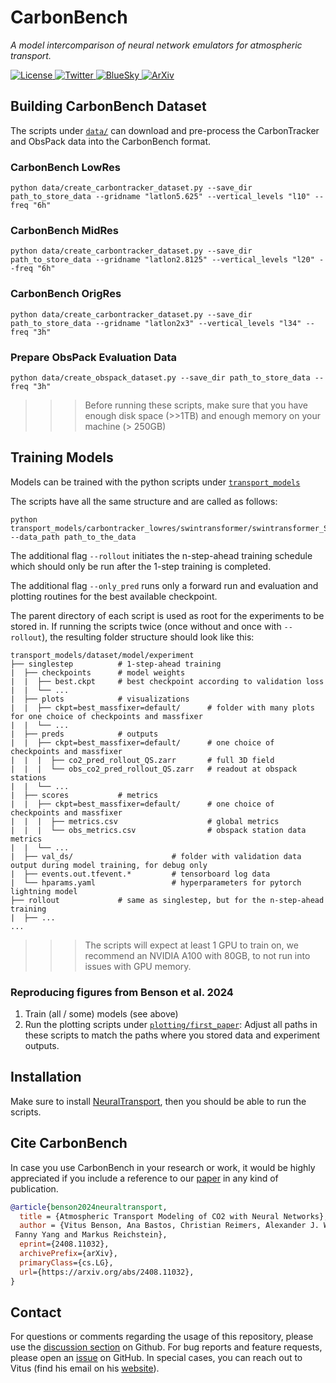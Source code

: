# CarbonBench


*A model intercomparison of neural network emulators for atmospheric transport.*


<a href="https://opensource.org/licenses/MIT" target="_blank">
    <img src="https://img.shields.io/badge/License-MIT-blue.svg" alt="License">
</a>
<a href="https://twitter.com/vitusbenson" target="_blank">
    <img src="https://img.shields.io/twitter/follow/vitusbenson?style=social" alt="Twitter">
</a>
<a href="https://bsky.app/profile/vitusbenson.bsky.social" target="_blank">
    <img src="https://img.shields.io/badge/Follow%20vitusbenson.bsky.social-0285FF?logo=bluesky&logoColor=fff" alt="BlueSky">
</a>
<a href="https://arxiv.org/abs/2408.11032" target="_blank">
    <img src="https://img.shields.io/badge/arXiv-2408.11032-b31b1b.svg" alt="ArXiv">
</a>

## Building CarbonBench Dataset

The scripts under [`data/`](data/) can download and pre-process the CarbonTracker and ObsPack data into the CarbonBench format.

### CarbonBench LowRes
```
python data/create_carbontracker_dataset.py --save_dir path_to_store_data --gridname "latlon5.625" --vertical_levels "l10" --freq "6h"
```
### CarbonBench MidRes
```
python data/create_carbontracker_dataset.py --save_dir path_to_store_data --gridname "latlon2.8125" --vertical_levels "l20" --freq "6h"
```
### CarbonBench OrigRes
```
python data/create_carbontracker_dataset.py --save_dir path_to_store_data --gridname "latlon2x3" --vertical_levels "l34" --freq "3h"
```
### Prepare ObsPack Evaluation Data
```
python data/create_obspack_dataset.py --save_dir path_to_store_data --freq "3h"
```

>>> Before running these scripts, make sure that you have enough disk space (>>1TB) and enough memory on your machine (> 250GB)

## Training Models

Models can be trained with the python scripts under [`transport_models`](transport_models/)

The scripts have all the same structure and are called as follows:

```
python transport_models/carbontracker_lowres/swintransformer/swintransformer_S_p1w4_tsaf_specloss_long/train.py --data_path path_to_the_data
```

The additional flag `--rollout` initiates the n-step-ahead training schedule which should only be run after the 1-step training is completed.

The additional flag `--only_pred` runs only a forward run and evaluation and plotting routines for the best available checkpoint. 

The parent directory of each script is used as root for the experiments to be stored in. If running the scripts twice (once without and once with `--rollout`), the resulting folder structure should look like this:
```
transport_models/dataset/model/experiment
├── singlestep   		# 1-step-ahead training
|  ├── checkpoints      # model weights
|  |  ├── best.ckpt 	# best checkpoint according to validation loss
|  |  └── ...
|  ├── plots            # visualizations
|  |  ├── ckpt=best_massfixer=default/      # folder with many plots for one choice of checkpoints and massfixer
|  |  └── ...
|  ├── preds            # outputs
|  |  ├── ckpt=best_massfixer=default/      # one choice of checkpoints and massfixer
|  |  |  ├── co2_pred_rollout_QS.zarr       # full 3D field
|  |  |  └── obs_co2_pred_rollout_QS.zarr   # readout at obspack stations
|  |  └── ...
|  ├── scores           # metrics
|  |  ├── ckpt=best_massfixer=default/      # one choice of checkpoints and massfixer
|  |  |  ├── metrics.csv                    # global metrics
|  |  |  └── obs_metrics.csv                # obspack station data metrics
|  |  └── ...
|  ├── val_ds/                      # folder with validation data output during model training, for debug only
|  ├── events.out.tfevent.*         # tensorboard log data
|  └── hparams.yaml                 # hyperparameters for pytorch lightning model
├── rollout             # same as singlestep, but for the n-step-ahead training
|  ├── ...
...
```

>>> The scripts will expect at least 1 GPU to train on, we recommend an NVIDIA A100 with 80GB, to not run into issues with GPU memory.

### Reproducing figures from Benson et al. 2024
1. Train (all / some) models (see above)
2. Run the plotting scripts under [`plotting/first_paper`](plotting/first_paper): Adjust all paths in these scripts to match the paths where you stored data and experiment outputs.

## Installation

Make sure to install [NeuralTransport](https://github.com/vitusbenson/neural_transport), then you should be able to run the scripts.

## Cite CarbonBench

In case you use CarbonBench in your research or work, it would be highly appreciated if you include a reference to our [paper](https://arxiv.org/abs/2408.11032) in any kind of publication.

```bibtex
@article{benson2024neuraltransport,
  title = {Atmospheric Transport Modeling of CO2 with Neural Networks},
  author = {Vitus Benson, Ana Bastos, Christian Reimers, Alexander J. Winkler,
 Fanny Yang and Markus Reichstein},
  eprint={2408.11032},
  archivePrefix={arXiv},
  primaryClass={cs.LG},
  url={https://arxiv.org/abs/2408.11032}, 
}
```

## Contact

For questions or comments regarding the usage of this repository, please use the [discussion section](https://github.com/vitusbenson/carbonbench/discussions) on Github. For bug reports and feature requests, please open an [issue](https://github.com/vitusbenson/carbonbench/issues) on GitHub.
In special cases, you can reach out to Vitus (find his email on his [website](https://vitusbenson.github.io/)).
